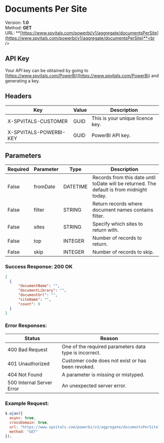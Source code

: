 # Documents Per Site<br />
Version: **1.0**<br />
Method: **GET**<br />
URL: **[https://www.spvitals.com/powerbi/v1/aggregate/documentsPerSite](https://www.spvitals.com/powerbi/v1/aggregate/documentsPerSite)**<br />

## API Key

Your API key can be obtained by going to [https://www.spvitals.com/PowerBi](https://www.spvitals.com/PowerBi) and generating a key.

## Headers

Key | Value | Description
-|-|-
X-SPVITALS-CUSTOMER | GUID | This is your unique licence key.
X-SPVITALS-POWERBI-KEY | GUID | PowerBI API key.

## Parameters

| **Required** | **Parameter** | **Type** | **Description** |
| --- | --- | --- | --- |
| False | fromDate | DATETIME | Records from this date until toDate will be returned. The default is from midnight today. |
| False | filter | STRING | Return records where document names contains filter. |
| False | sites | STRING | Specify which sites to return with. |
| False | top | INTEGER | Number of records to return. |
| False | skip | INTEGER | Number of records to skip. |

### Success Response: 200 OK

```json
[
  {
      "documentName": "",
      "documentLibrary": "",
      "documentUrl": "",
      "siteName": "",
      "count": 0
  }
]
```

### Error Responses:

| **Status** | **Reason** |
| --- | --- |
| 400 Bad Request | One of the required parameters data type is incorrect. |
| 401 Unauthorized | Customer code does not exist or has been revoked. |
| 404 Not Found | A parameter is missing or mistyped. |
| 500 Internal Server Error | An unexpected server error. |

### Example Request:

```javascript
$.ajax({
  async: true,
  crossDomain: true,
  url: "https://www.spvitals.com/powerbi/v1/aggregate/documentsPerSite?customerCode=00000000-0000-0000-0000-000000000000&fromDate=2017-07-26&filter&sites&skip=&top=",
  method: "GET"
});
```
